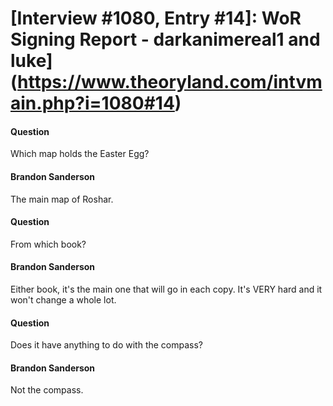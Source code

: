 # [Interview #1080, Entry #14]: WoR Signing Report - darkanimereal1 and luke](https://www.theoryland.com/intvmain.php?i=1080#14)

#### Question

Which map holds the Easter Egg?

#### Brandon Sanderson

The main map of Roshar.

#### Question

From which book?

#### Brandon Sanderson

Either book, it's the main one that will go in each copy. It's VERY hard and it won't change a whole lot.

#### Question

Does it have anything to do with the compass?

#### Brandon Sanderson

Not the compass.

